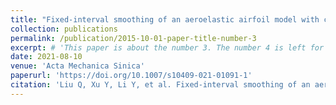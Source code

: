 ```yaml
---
title: "Fixed-interval smoothing of an aeroelastic airfoil model with cubic or free-play nonlinearity in incompressible flow"
collection: publications
permalink: /publication/2015-10-01-paper-title-number-3
excerpt: # 'This paper is about the number 3. The number 4 is left for future work.'
date: 2021-08-10
venue: 'Acta Mechanica Sinica'
paperurl: 'https://doi.org/10.1007/s10409-021-01091-1'
citation: 'Liu Q, Xu Y, Li Y, et al. Fixed-interval smoothing of an aeroelastic airfoil model with cubic or free-play nonlinearity in incompressible flow[J]. Acta Mechanica Sinica, 2021, 37(7): 1168-1182.'
---
```

